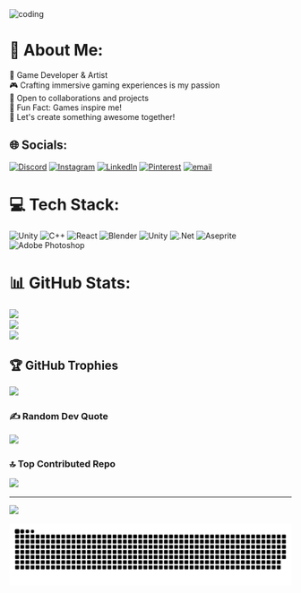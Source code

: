 
<img aligh = "Center" alt = "coding" width="1000" src = "https://i.pinimg.com/originals/cc/e9/04/cce9043fb0b58b3ee3f2a13f95378c3f.gif">


# 🌆 About Me:
🌟 Game Developer & Artist<br>🎮 Crafting immersive gaming experiences is my passion<br>🤝 Open to collaborations and projects<br>🎨 Fun Fact: Games inspire me!<br>🚀 Let's create something awesome together!


## 🌐 Socials:
[![Discord](https://img.shields.io/badge/Discord-%237289DA.svg?logo=discord&logoColor=white)](https://discord.gg/artreyrey_20386) [![Instagram](https://img.shields.io/badge/Instagram-%23E4405F.svg?logo=Instagram&logoColor=white)](https://instagram.com/https://www.instagram.com/lacuix/) [![LinkedIn](https://img.shields.io/badge/LinkedIn-%230077B5.svg?logo=linkedin&logoColor=white)](https://linkedin.com/in/https://www.linkedin.com/in/lance-cuizon-a79863336/) [![Pinterest](https://img.shields.io/badge/Pinterest-%23E60023.svg?logo=Pinterest&logoColor=white)](https://pinterest.com/https://ca.pinterest.com/cuizonlance/) [![email](https://img.shields.io/badge/Email-D14836?logo=gmail&logoColor=white)](mailto:cuizonlance49@gmail.com) 

# 💻 Tech Stack:
![Unity](https://img.shields.io/badge/unity-%23000000.svg?style=flat&logo=unity&logoColor=white) ![C++](https://img.shields.io/badge/c++-%2300599C.svg?style=flat&logo=c%2B%2B&logoColor=white) ![React](https://img.shields.io/badge/react-%2320232a.svg?style=flat&logo=react&logoColor=%2361DAFB) ![Blender](https://img.shields.io/badge/blender-%23F5792A.svg?style=flat&logo=blender&logoColor=white) ![Unity](https://img.shields.io/badge/unity-%23000000.svg?style=flat&logo=unity&logoColor=white) ![.Net](https://img.shields.io/badge/.NET-5C2D91?style=flat&logo=.net&logoColor=white) ![Aseprite](https://img.shields.io/badge/Aseprite-FFFFFF?style=flat&logo=Aseprite&logoColor=#7D929E) ![Adobe Photoshop](https://img.shields.io/badge/adobe%20photoshop-%2331A8FF.svg?style=flat&logo=adobe%20photoshop&logoColor=white)
# 📊 GitHub Stats:
![](https://github-readme-stats.vercel.app/api?username=artreyrey&theme=tokyonight&hide_border=false&include_all_commits=true&count_private=false)<br/>
![](https://github-readme-streak-stats.herokuapp.com/?user=artreyrey&theme=tokyonight&hide_border=false)<br/>
![](https://github-readme-stats.vercel.app/api/top-langs/?username=artreyrey&theme=tokyonight&hide_border=false&include_all_commits=true&count_private=false&layout=compact)

## 🏆 GitHub Trophies
![](https://github-profile-trophy.vercel.app/?username=artreyrey&theme=tokyonight&no-frame=false&no-bg=false&margin-w=4)

### ✍️ Random Dev Quote
![](https://quotes-github-readme.vercel.app/api?type=horizontal&theme=tokyonight)

### 🔝 Top Contributed Repo
![](https://github-contributor-stats.vercel.app/api?username=artreyrey&limit=5&theme=tokyonight&combine_all_yearly_contributions=true)

---
[![](https://visitcount.itsvg.in/api?id=artreyrey&icon=8&color=1)](https://visitcount.itsvg.in)

<picture>
  <source media = "(prefers-color-scheme: dark)" srcset="https://raw.githubusercontent.com/artreyrey/artreyrey/output/github-snake-dark.svg" />
  <source media = "(prefers-color-scheme: light)" srcset="https://raw.githubusercontent.com/artreyrey/artreyrey/output/github-snake.svg" />
  <img alt = "github-snake" src = "https://raw.githubusercontent.com/artreyrey/artreyrey/output/github-snake.svg"/>
</picture>

<!-- Proudly created with GPRM ( https://gprm.itsvg.in ) -->
